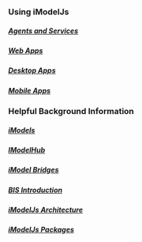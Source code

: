 ### Using iModelJs
##### [Agents and Services](./App.md#agents-and-services)
##### [Web Apps](./App.md#web-apps)
##### [Desktop Apps](./App.md#desktop-apps)
##### [Mobile Apps](./App.md#mobile-apps)

### Helpful Background Information
##### [iModels](./iModels)
##### [IModelHub](./IModelHub)
##### [iModel Bridges](./IModelBridges)
##### [BIS Introduction](../bis/intro/introduction)
##### [iModelJs Architecture](./SoftwareArchitecture.md)
##### [iModelJs Packages](./index.md#imodeljs-organization)

